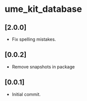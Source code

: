 # ume_kit_database

## [2.0.0]

- Fix spelling mistakes.

## [0.0.2]

- Remove snapshots in package

## [0.0.1]

- Initial commit.
